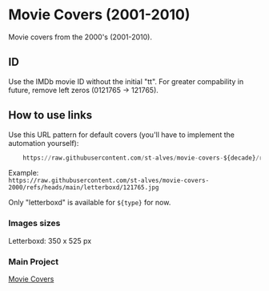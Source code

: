# Movie Covers (2001-2010)
Movie covers from the 2000's (2001-2010).

## ID
Use the IMDb movie ID without the initial "tt". For greater compability in future, remove left zeros (0121765 -> 121765).

## How to use links
Use this URL pattern for default covers (you'll have to implement the automation yourself):
```python
    https://raw.githubusercontent.com/st-alves/movie-covers-${decade}/refs/heads/main/${type}/${movie_id}.jpg"
```

Example: 
<br>```https://raw.githubusercontent.com/st-alves/movie-covers-2000/refs/heads/main/letterboxd/121765.jpg```

Only "letterboxd" is available for ```${type}``` for now.

### Images sizes
Letterboxd: 350 x 525 px

### Main Project
[Movie Covers](https://github.com/st-alves/movie-covers)
